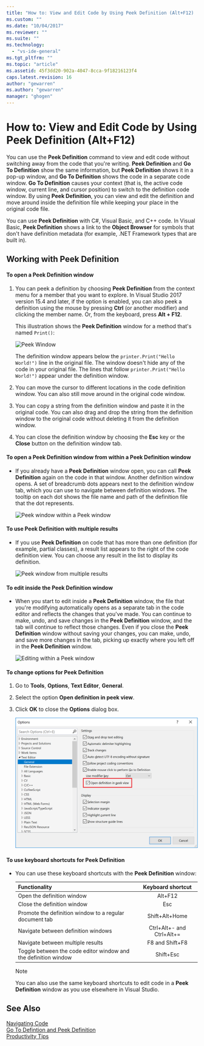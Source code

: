 ```yaml
---
title: "How to: View and Edit Code by Using Peek Definition (Alt+F12) | Microsoft Docs"
ms.custom: ""
ms.date: "10/04/2017"
ms.reviewer: ""
ms.suite: ""
ms.technology: 
  - "vs-ide-general"
ms.tgt_pltfrm: ""
ms.topic: "article"
ms.assetid: 45f3dd20-902a-4047-8cca-9f18216123f4
caps.latest.revision: 16
author: "gewarren"
ms.author: "gewarren"
manager: "ghogen"
---
```

# How to: View and Edit Code by Using Peek Definition (Alt+F12)
You can use the **Peek Definition** command to view and edit code without switching away from the code that you're writing. **Peek Definition** and **Go To Definition** show the same information, but **Peek Definition** shows it in a pop-up window, and **Go To Definition** shows the code in a separate code window. **Go To Definition** causes your context (that is, the active code window, current line, and cursor position) to switch to the definition code window. By using **Peek Definition**, you can view and edit the definition and move around inside the definition file while keeping your place in the original code file.  
  
 You can use **Peek Definition** with C#, Visual Basic, and C++ code. In Visual Basic, **Peek Definition** shows a link to the **Object Browser** for symbols that don't have definition metadata (for example, .NET Framework types that are built in).  
  
## Working with Peek Definition  
  
#### To open a Peek Definition window    
1.  You can peek a definition by choosing **Peek Definition** from the context menu for a member that you want to explore. In Visual Studio 2017 version 15.4 and later, if the option is enabled, you can also peek a definition using the mouse by pressing **Ctrl** (or another modifier) and clicking the member name. Or, from the keyboard, press **Alt + F12**.  
  
     This illustration shows the **Peek Definition** window for a method that's named `Print()`:  
  
     ![Peek Window](../ide/media/peekwindow.png "PeekWindow")  
  
     The definition window appears below the `printer.Print("Hello World!")` line in the original file. The window doesn't hide any of the code in your original file. The lines that follow `printer.Print("Hello World!")` appear under the definition window.  
  
2.  You can move the cursor to different locations in the code definition window. You can also still move around in the original code window.  
  
3.  You can copy a string from the definition window and paste it in the original code. You can also drag and drop the string from the definition window to the original code without deleting it from the definition window.  
  
4.  You can close the definition window by choosing the **Esc** key or the **Close** button on the definition window tab.  
  
#### To open a Peek Definition window from within a Peek Definition window    
-   If you already have a **Peek Definition** window open, you can call **Peek Definition** again on the code in that window. Another definition window opens. A set of breadcrumb dots appears next to the definition window tab, which you can use to navigate between definition windows. The tooltip on each dot shows the file name and path of the definition file that the dot represents.  
  
     ![Peek window within a Peek window](../ide/media/peekwithinpeek.png "PeekWithinPeek")  
  
#### To use Peek Definition with multiple results    
-   If you use **Peek Definition** on code that has more than one definition (for example, partial classes), a result list appears to the right of the code definition view. You can choose any result in the list to display its definition.  
  
     ![Peek window from multiple results](../ide/media/peekmultiple.png "PeekMultiple")  
  
#### To edit inside the Peek Definition window    
-   When you start to edit inside a **Peek Definition** window, the file that you're modifying automatically opens as a separate tab in the code editor and reflects the changes that you've made. You can continue to make, undo, and save changes in the **Peek Definition** window, and the tab will continue to reflect those changes. Even if you close the **Peek Definition** window without saving your changes, you can make, undo, and save more changes in the tab, picking up exactly where you left off in the **Peek Definition** window.  
  
     ![Editing within a Peek window](../ide/media/peekedit.png "PeekEdit")  
  
#### To change options for Peek Definition  
1. Go to **Tools**, **Options**, **Text Editor**, **General**.  

2. Select the option **Open definition in peek view**.  

3. Click **OK** to close the **Options** dialog box.  

     ![Setting the mouse-click peek definition option](../ide/media/editor_options_peek_view.png)  

#### To use keyboard shortcuts for Peek Definition    
-   You can use these keyboard shortcuts with the **Peek Definition** window:  
  
    |Functionality|Keyboard shortcut|  
    |-------------------|:-----------------------:|  
    |Open the definition window|Alt+F12|  
    |Close the definition window|Esc|  
    |Promote the definition window to a regular document tab|Shift+Alt+Home|  
    |Navigate between definition windows|Ctrl+Alt+- and Ctrl+Alt+=|  
    |Navigate between multiple results|F8 and Shift+F8|  
    |Toggle between the code editor window and the definition window|Shift+Esc|  
  
    > [!NOTE]
    >  You can also use the same keyboard shortcuts to edit code in a **Peek Definition** window as you use elsewhere in Visual Studio.  
  
## See Also  
[Navigating Code](../ide/navigating-code.md)  
[Go To Defintion and Peek Definition](../ide/go-to-and-peek-definition.md)  
[Productivity Tips](../ide/productivity-tips-for-visual-studio.md)
